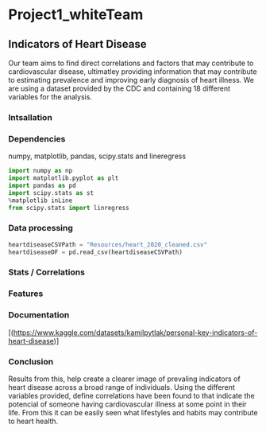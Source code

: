 # Project1_whiteTeam
## Indicators of Heart Disease
Our team aims to find direct correlations and factors that may contribute to cardiovascular disease, ultimatley providing information that may contribute to estimating prevalence and improving early diagnosis of heart illness. We are using a dataset provided by the CDC and containing 18 different variables for the analysis.
### Intsallation

### Dependencies
numpy, matplotlib, pandas, scipy.stats and lineregress
```python
import numpy as np
import matplotlib.pyplot as plt
import pandas as pd
import scipy.stats as st
%matplotlib inLine
from scipy.stats import linregress
```
### Data processing
```python
heartdiseaseCSVPath = "Resources/heart_2020_cleaned.csv"
heartdiseaseDF = pd.read_csv(heartdiseaseCSVPath)
```

### Stats / Correlations

### Features

### Documentation
[(https://www.kaggle.com/datasets/kamilpytlak/personal-key-indicators-of-heart-disease)]
### Conclusion
Results from this, help create a clearer image of prevaling indicators of heart disease across a broad range of individuals. 
Using the different variables provided, define correlations have been found to that indicate the potencial of someone having cardiovascular illness at some point in their life. From this it can be easily seen what lifestyles and habits may contribute to heart health.
